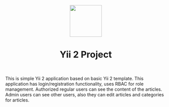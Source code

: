 <p align="center">
    <a href="https://github.com/yiisoft" target="_blank">
        <img src="https://avatars0.githubusercontent.com/u/993323" height="100px">
    </a>
    <h1 align="center">Yii 2 Project</h1>
    <br>
</p>

This is simple Yii 2 application based on basic Yii 2 template. This application has login/registration functionality, uses RBAC for role management. Authorized regular users can see the content of the articles. Admin users can see other users, also they can edit articles and categories for articles.
